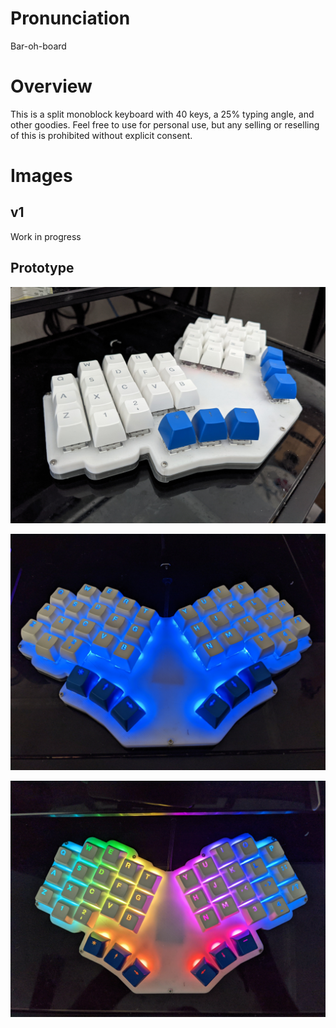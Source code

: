 # Pronunciation

Bar-oh-board

# Overview

This is a split monoblock keyboard with 40 keys, a 25% typing angle, and other goodies. Feel free to use for personal use, but any selling or reselling of this is prohibited without explicit consent.

# Images

## v1

Work in progress

## Prototype

![proto1](mx/images/proto/1.jpg)

![proto2](mx/images/proto/2.jpg)

![proto3](mx/images/proto/3.jpg)

